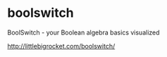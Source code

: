 # boolswitch
BoolSwitch - your Boolean algebra basics visualized

http://littlebigrocket.com/boolswitch/
